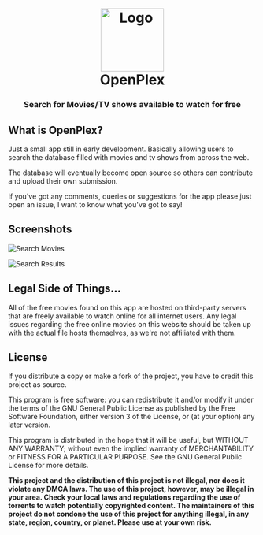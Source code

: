 <h1 align="center">
  <img src="https://dl.dropbox.com/s/5ijrr4uesqf8xtn/openplex-logo.png?dl=0" height="128" width="128" alt="Logo" />
  <br />
  OpenPlex
</h1>

<h3 align="center">Search for Movies/TV shows available to watch for free</h3>

<div align="center">
</div>

## What is OpenPlex?

Just a small app still in early development. Basically allowing users to search the database filled with movies and tv shows from across the web.

The database will eventually become open source so others can contribute and upload their own submission.

If you've got any comments, queries or suggestions for the app please just open an issue, I want to know what you've got to say!

## Screenshots
![Search Movies](https://dl.dropbox.com/s/ozx2m5f4av1rl4l/OpenPlex%20-%20Search%20Movies.png?dl=0)

![Search Results](https://dl.dropbox.com/s/vjpwxu6hfwz9r99/OpenPlex%20-%20Search%20Results.png?dl=0)

## Legal Side of Things...
All of the free movies found on this app are hosted on third-party servers that are freely available to watch online for all internet users. Any legal issues regarding the free online movies on this website should be taken up with the actual file hosts themselves, as we're not affiliated with them.

## License
If you distribute a copy or make a fork of the project, you have to credit this project as source.

This program is free software: you can redistribute it and/or modify it under the terms of the GNU General Public License as published by the Free Software Foundation, either version 3 of the License, or (at your option) any later version.

This program is distributed in the hope that it will be useful, but WITHOUT ANY WARRANTY; without even the implied warranty of MERCHANTABILITY or FITNESS FOR A PARTICULAR PURPOSE. See the GNU General Public License for more details.

**This project and the distribution of this project is not illegal, nor does it violate any DMCA laws. The use of this project, however, may be illegal in your area. Check your local laws and regulations regarding the use of torrents to watch potentially copyrighted content. The maintainers of this project do not condone the use of this project for anything illegal, in any state, region, country, or planet. Please use at your own risk.**
